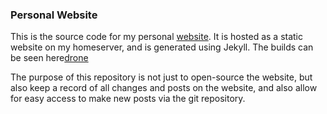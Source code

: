 ### Personal Website


This is the source code for my personal [website](https://aadityadhruv.com). It is hosted as a static website on my homeserver, and is generated using Jekyll. The builds can be seen here[drone](https://dev.aadityadhruv.com/aadityadhruv/website)


The purpose of this repository is not just to open-source the website, but also keep a record of all changes and posts on the website, and also allow for easy access to make new posts via the git repository.
